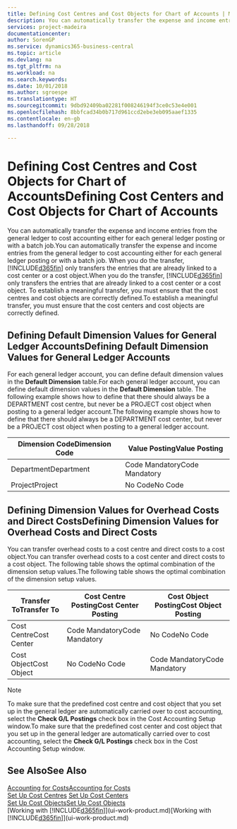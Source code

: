 ```yaml
---
title: Defining Cost Centres and Cost Objects for Chart of Accounts | Microsoft Docs
description: You can automatically transfer the expense and income entries from the general ledger to cost accounting either for each general ledger posting or with a batch job. When you do the transfer, the system only transfers the entries that are already linked to a cost centre or a cost object. To establish a meaningful transfer, you must ensure that the cost centres and cost objects are correctly defined.
services: project-madeira
documentationcenter: 
author: SorenGP
ms.service: dynamics365-business-central
ms.topic: article
ms.devlang: na
ms.tgt_pltfrm: na
ms.workload: na
ms.search.keywords: 
ms.date: 10/01/2018
ms.author: sgroespe
ms.translationtype: HT
ms.sourcegitcommit: 9dbd92409ba02281f008246194f3ce0c53e4e001
ms.openlocfilehash: 8bbfcad34b0b717d961ccd2ebe3eb095aaef1335
ms.contentlocale: en-gb
ms.lasthandoff: 09/28/2018

---
```

# <a name="defining-cost-centers-and-cost-objects-for-chart-of-accounts"></a><span data-ttu-id="54102-105">Defining Cost Centres and Cost Objects for Chart of Accounts</span><span class="sxs-lookup"><span data-stu-id="54102-105">Defining Cost Centers and Cost Objects for Chart of Accounts</span></span>
<span data-ttu-id="54102-106">You can automatically transfer the expense and income entries from the general ledger to cost accounting either for each general ledger posting or with a batch job.</span><span class="sxs-lookup"><span data-stu-id="54102-106">You can automatically transfer the expense and income entries from the general ledger to cost accounting either for each general ledger posting or with a batch job.</span></span> <span data-ttu-id="54102-107">When you do the transfer, [!INCLUDE[d365fin](includes/d365fin_md.md)] only transfers the entries that are already linked to a cost center or a cost object.</span><span class="sxs-lookup"><span data-stu-id="54102-107">When you do the transfer, [!INCLUDE[d365fin](includes/d365fin_md.md)] only transfers the entries that are already linked to a cost center or a cost object.</span></span> <span data-ttu-id="54102-108">To establish a meaningful transfer, you must ensure that the cost centres and cost objects are correctly defined.</span><span class="sxs-lookup"><span data-stu-id="54102-108">To establish a meaningful transfer, you must ensure that the cost centers and cost objects are correctly defined.</span></span>  

## <a name="defining-default-dimension-values-for-general-ledger-accounts"></a><span data-ttu-id="54102-109">Defining Default Dimension Values for General Ledger Accounts</span><span class="sxs-lookup"><span data-stu-id="54102-109">Defining Default Dimension Values for General Ledger Accounts</span></span>  
<span data-ttu-id="54102-110">For each general ledger account, you can define default dimension values in the **Default Dimension** table.</span><span class="sxs-lookup"><span data-stu-id="54102-110">For each general ledger account, you can define default dimension values in the **Default Dimension** table.</span></span> <span data-ttu-id="54102-111">The following example shows how to define that there should always be a DEPARTMENT cost centre, but never be a PROJECT cost object when posting to a general ledger account.</span><span class="sxs-lookup"><span data-stu-id="54102-111">The following example shows how to define that there should always be a DEPARTMENT cost center, but never be a PROJECT cost object when posting to a general ledger account.</span></span>  

|<span data-ttu-id="54102-112">**Dimension Code**</span><span class="sxs-lookup"><span data-stu-id="54102-112">**Dimension Code**</span></span>|<span data-ttu-id="54102-113">**Value Posting**</span><span class="sxs-lookup"><span data-stu-id="54102-113">**Value Posting**</span></span>|  
|------------------------------------------|-----------------------------------------|  
|<span data-ttu-id="54102-114">Department</span><span class="sxs-lookup"><span data-stu-id="54102-114">Department</span></span>|<span data-ttu-id="54102-115">Code Mandatory</span><span class="sxs-lookup"><span data-stu-id="54102-115">Code Mandatory</span></span>|  
|<span data-ttu-id="54102-116">Project</span><span class="sxs-lookup"><span data-stu-id="54102-116">Project</span></span>|<span data-ttu-id="54102-117">No Code</span><span class="sxs-lookup"><span data-stu-id="54102-117">No Code</span></span>|  

## <a name="defining-dimension-values-for-overhead-costs-and-direct-costs"></a><span data-ttu-id="54102-118">Defining Dimension Values for Overhead Costs and Direct Costs</span><span class="sxs-lookup"><span data-stu-id="54102-118">Defining Dimension Values for Overhead Costs and Direct Costs</span></span>  
 <span data-ttu-id="54102-119">You can transfer overhead costs to a cost centre and direct costs to a cost object.</span><span class="sxs-lookup"><span data-stu-id="54102-119">You can transfer overhead costs to a cost center and direct costs to a cost object.</span></span> <span data-ttu-id="54102-120">The following table shows the optimal combination of the dimension setup values.</span><span class="sxs-lookup"><span data-stu-id="54102-120">The following table shows the optimal combination of the dimension setup values.</span></span>  

|<span data-ttu-id="54102-121">Transfer To</span><span class="sxs-lookup"><span data-stu-id="54102-121">Transfer To</span></span>|<span data-ttu-id="54102-122">Cost Centre Posting</span><span class="sxs-lookup"><span data-stu-id="54102-122">Cost Center Posting</span></span>|<span data-ttu-id="54102-123">Cost Object Posting</span><span class="sxs-lookup"><span data-stu-id="54102-123">Cost Object Posting</span></span>|  
|-----------------|-------------------------|-------------------------|  
|<span data-ttu-id="54102-124">Cost Centre</span><span class="sxs-lookup"><span data-stu-id="54102-124">Cost Center</span></span>|<span data-ttu-id="54102-125">Code Mandatory</span><span class="sxs-lookup"><span data-stu-id="54102-125">Code Mandatory</span></span>|<span data-ttu-id="54102-126">No Code</span><span class="sxs-lookup"><span data-stu-id="54102-126">No Code</span></span>|  
|<span data-ttu-id="54102-127">Cost Object</span><span class="sxs-lookup"><span data-stu-id="54102-127">Cost Object</span></span>|<span data-ttu-id="54102-128">No Code</span><span class="sxs-lookup"><span data-stu-id="54102-128">No Code</span></span>|<span data-ttu-id="54102-129">Code Mandatory</span><span class="sxs-lookup"><span data-stu-id="54102-129">Code Mandatory</span></span>|  

> [!NOTE]  
>  <span data-ttu-id="54102-130">To make sure that the predefined cost centre and cost object that you set up in the general ledger are automatically carried over to cost accounting, select the **Check G/L Postings** check box in the Cost Accounting Setup window.</span><span class="sxs-lookup"><span data-stu-id="54102-130">To make sure that the predefined cost center and cost object that you set up in the general ledger are automatically carried over to cost accounting, select the **Check G/L Postings** check box in the Cost Accounting Setup window.</span></span>  

## <a name="see-also"></a><span data-ttu-id="54102-131">See Also</span><span class="sxs-lookup"><span data-stu-id="54102-131">See Also</span></span>  
[<span data-ttu-id="54102-132">Accounting for Costs</span><span class="sxs-lookup"><span data-stu-id="54102-132">Accounting for Costs</span></span>](finance-manage-cost-accounting.md)  
<span data-ttu-id="54102-133">[Set Up Cost Centres](finance-how-to-set-up-cost-centers.md) </span><span class="sxs-lookup"><span data-stu-id="54102-133">[Set Up Cost Centers](finance-how-to-set-up-cost-centers.md) </span></span>  
[<span data-ttu-id="54102-134">Set Up Cost Objects</span><span class="sxs-lookup"><span data-stu-id="54102-134">Set Up Cost Objects</span></span>](finance-how-to-set-up-cost-objects.md)  
<span data-ttu-id="54102-135">[Working with [!INCLUDE[d365fin](includes/d365fin_md.md)]](ui-work-product.md)</span><span class="sxs-lookup"><span data-stu-id="54102-135">[Working with [!INCLUDE[d365fin](includes/d365fin_md.md)]](ui-work-product.md)</span></span>

